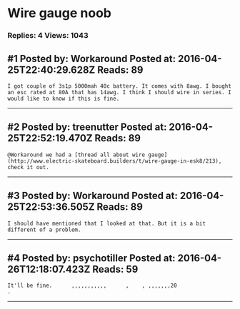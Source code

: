 # Wire gauge noob

### Replies: 4 Views: 1043

## \#1 Posted by: Workaround Posted at: 2016-04-25T22:40:29.628Z Reads: 89

```
I got couple of 3s1p 5000mah 40c battery. It comes with 8awg. I bought an esc rated at 80A that has 14awg. I think I should wire in series. I would like to know if this is fine.
```

---
## \#2 Posted by: treenutter Posted at: 2016-04-25T22:52:19.470Z Reads: 89

```
@Workaround we had a [thread all about wire gauge](http://www.electric-skateboard.builders/t/wire-gauge-in-esk8/213), check it out.
```

---
## \#3 Posted by: Workaround Posted at: 2016-04-25T22:53:36.505Z Reads: 89

```
I should have mentioned that I looked at that. But it is a bit different of a problem.
```

---
## \#4 Posted by: psychotiller Posted at: 2016-04-26T12:18:07.423Z Reads: 59

```
It'll be fine.      ,,,,,,,,,,,      ,    , ,,,,,,,20                                .
```

---
